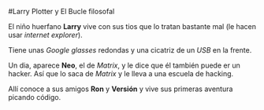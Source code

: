 #Larry Plotter y El Bucle filosofal

El niño huerfano **Larry** vive con sus tios que lo tratan bastante mal
(le hacen usar *internet explorer*).

Tiene unas *Google glasses* redondas y una cicatriz de un *USB* en la frente.

Un dia, aparece **Neo**, el de *Matrix*, y le dice que él también puede er un hacker. 
Así que lo saca de *Matrix* y le lleva a una escuela de hacking.

Allí conoce a sus amigos **Ron** y **Versión** y vive sus primeras aventura picando código.
